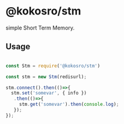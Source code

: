 # @kokosro/stm

simple Short Term Memory.

## Usage

```javascript

const Stm = require('@kokosro/stm')

const stm = new Stm(redisurl);

stm.connect().then(()=>{
  stm.set('somevar', { info })
   .then(()=>{
     stm.get('somevar').then(console.log);
   });
});
```


